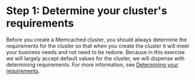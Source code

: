 # Step 1: Determine your cluster's requirements<a name="getting-started-determine-requirements"></a>

Before you create a Memcached cluster, you should always determine the requirements for the cluster so that when you create the cluster it will meet your business needs and not need to be redone\. Because in this exercise we will largely accept default values for the cluster, we will dispense with determining requirements\. For more information, see [Determining your requirements](cluster-create-determine-requirements.md)\.